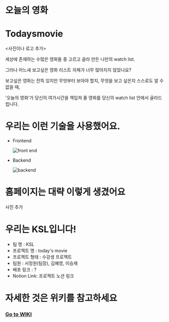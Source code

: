 오늘의 영화
========

# Todaysmovie

<사진이나 로고 추가>

세상에 존재하는 수많은 영화들 중 고르고 골라 만든 나만의 watch list.

그러나 어느새 보고싶은 영화 리스트 자체가 너무 많아지지 않았나요?

보고싶은 영화는 잔뜩 있지만 무엇부터 보아야 할지, 무엇을 보고 싶은지 스스로도 알 수 없을 때,

'오늘의 영화'가 당신의 여가시간을 책임져 줄 영화를 당신의 watch list 안에서 골라드립니다.

# 우리는 이런 기술을 사용했어요.

* Frontend<p>
![front end](https://user-images.githubusercontent.com/85816029/147192503-64084975-d0ca-4f39-b618-316379e1e750.jpg)


* Backend<p>
![backend](https://user-images.githubusercontent.com/85816029/147192501-06e68c05-be26-45a9-832e-db13f32bdcbc.jpg)


# 홈페이지는 대략 이렇게 생겼어요

사진 추가

# 우리는 KSL입니다!
- 팀 명 : KSL
- 프로젝트 명 : today's movie
- 프로젝트 형태 : 수강생 프로젝트
- 팀원 : 서정원(팀장), 김혜영, 이승재
- 배포 링크 : ?
- Notion Link: 프로젝트 노션 링크

# 자세한 것은 위키를 참고하세요

### [Go to WIKI](https://github.com/codestates/todaysmovie/wiki)
